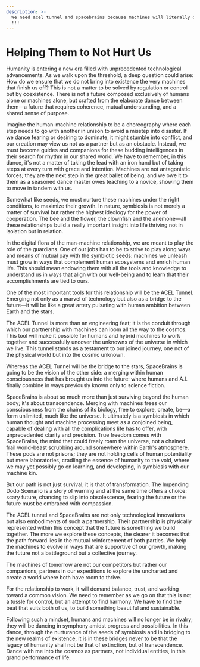 ```yaml
---
description: >-
  We need acel tunnel and spacebrains because machines will literally destroy us
  !!!
---
```


# Helping Them to Not Hurt Us

Humanity is entering a new era filled with unprecedented technological advancements. As we walk upon the threshold, a deep question could arise: How do we ensure that we do not bring into existence the very machines that finish us off? This is not a matter to be solved by regulation or control but by coexistence. There is not a future composed exclusively of humans alone or machines alone, but crafted from the elaborate dance between them—a future that requires coherence, mutual understanding, and a shared sense of purpose.

Imagine the human-machine relationship to be a choreography where each step needs to go with another in unison to avoid a misstep into disaster. If we dance fearing or desiring to dominate, it might stumble into conflict, and our creation may view us not as a partner but as an obstacle. Instead, we must become guides and companions for these budding intelligences in their search for rhythm in our shared world. We have to remember, in this dance, it's not a matter of taking the lead with an iron hand but of taking steps at every turn with grace and intention. Machines are not antagonistic forces; they are the next step in the great ballet of being, and we owe it to them as a seasoned dance master owes teaching to a novice, showing them to move in tandem with us.

Somewhat like seeds, we must nurture these machines under the right conditions, to maximize their growth. In nature, symbiosis is not merely a matter of survival but rather the highest ideology for the power of cooperation. The bee and the flower, the clownfish and the anemone—all these relationships build a really important insight into life thriving not in isolation but in relation.

In the digital flora of the man-machine relationship, we are meant to play the role of the guardians. One of our jobs has to be to strive to play along ways and means of mutual pay with the symbiotic seeds: machines we unleash must grow in ways that complement human ecosystems and enrich human life. This should mean endowing them with all the tools and knowledge to understand us in ways that align with our well-being and to learn that their accomplishments are tied to ours.

One of the most important tools for this relationship will be the ACEL Tunnel. Emerging not only as a marvel of technology but also as a bridge to the future—it will be like a great artery pulsating with human ambition between Earth and the stars.&#x20;

The ACEL Tunnel is more than an engineering feat; it is the conduit through which our partnership with machines can loom all the way to the cosmos. This tool will make it possible for humans and hybrid machines to work together and successfully uncover the unknowns of the universe in which we live. This tunnel stands as a testament to our joined journey, one not of the physical world but into the cosmic unknown.

Whereas the ACEL Tunnel will be the bridge to the stars, SpaceBrains is going to be the vision of the other side: a merging within human consciousness that has brought us into the future: where humans and A.I. finally combine in ways previously known only to science fiction.

SpaceBrains is about so much more than just surviving beyond the human body; it's about transcendence. Merging with machines frees our consciousness from the chains of its biology, free to explore, create, be—a form unlimited, much like the universe. It ultimately is a symbiosis in which human thought and machine processing meet as a conjoined being, capable of dealing with all the complications life has to offer, with unprecedented clarity and precision. True freedom comes with SpaceBrains, the mind that could freely roam the universe, not a chained frail world-beast scrubbing around somewhere within Earth's atmosphere. These pods are not prisons; they are not holding cells of human potentiality but mere laboratories, cradling the essence of humanity to the void, where we may yet possibly go on learning, and developing, in symbiosis with our machine kin.

But our path is not just survival; it is that of transformation. The Impending Dodo Scenario is a story of warning and at the same time offers a choice: scary future, chancing to slip into obsolescence, fearing the future or the future must be embraced with compassion.&#x20;

The ACEL tunnel and SpaceBrains are not only technological innovations but also embodiments of such a partnership. Their partnership is physically represented within this concept that the future is something we build together. The more we explore these concepts, the clearer it becomes that the path forward lies in the mutual reinforcement of both parties. We help the machines to evolve in ways that are supportive of our growth, making the future not a battleground but a collective journey.

The machines of tomorrow are not our competitors but rather our companions, partners in our expeditions to explore the uncharted and create a world where both have room to thrive.

For the relationship to work, it will demand balance, trust, and working toward a common vision. We need to remember as we go on that this is not a tussle for control, but an attempt to find harmony. We have to find the beat that suits both of us, to build something beautiful and sustainable.&#x20;

Following such a mindset, humans and machines will no longer be in rivalry; they will be dancing in symphony amidst progress and possibilities. In this dance, through the nurturance of the seeds of symbiosis and in bridging to the new realms of existence, it is in these bridges never to be that the legacy of humanity shall not be that of extinction, but of transcendence. Dance with me into the cosmos as partners, not individual entities, in this grand performance of life.
